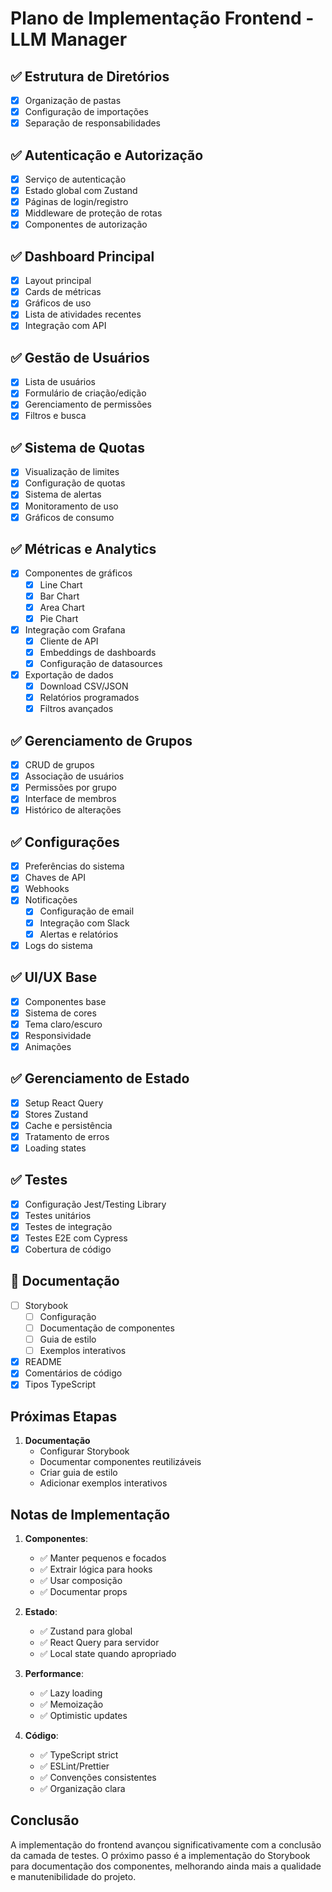 # Plano de Implementação Frontend - LLM Manager

## ✅ Estrutura de Diretórios
- [x] Organização de pastas
- [x] Configuração de importações
- [x] Separação de responsabilidades

## ✅ Autenticação e Autorização
- [x] Serviço de autenticação
- [x] Estado global com Zustand
- [x] Páginas de login/registro
- [x] Middleware de proteção de rotas
- [x] Componentes de autorização

## ✅ Dashboard Principal
- [x] Layout principal
- [x] Cards de métricas
- [x] Gráficos de uso
- [x] Lista de atividades recentes
- [x] Integração com API

## ✅ Gestão de Usuários
- [x] Lista de usuários
- [x] Formulário de criação/edição
- [x] Gerenciamento de permissões
- [x] Filtros e busca

## ✅ Sistema de Quotas
- [x] Visualização de limites
- [x] Configuração de quotas
- [x] Sistema de alertas
- [x] Monitoramento de uso
- [x] Gráficos de consumo

## ✅ Métricas e Analytics
- [x] Componentes de gráficos
  - [x] Line Chart
  - [x] Bar Chart
  - [x] Area Chart
  - [x] Pie Chart
- [x] Integração com Grafana
  - [x] Cliente de API
  - [x] Embeddings de dashboards
  - [x] Configuração de datasources
- [x] Exportação de dados
  - [x] Download CSV/JSON
  - [x] Relatórios programados
  - [x] Filtros avançados

## ✅ Gerenciamento de Grupos
- [x] CRUD de grupos
- [x] Associação de usuários
- [x] Permissões por grupo
- [x] Interface de membros
- [x] Histórico de alterações

## ✅ Configurações
- [x] Preferências do sistema
- [x] Chaves de API
- [x] Webhooks
- [x] Notificações
  - [x] Configuração de email
  - [x] Integração com Slack
  - [x] Alertas e relatórios
- [x] Logs do sistema

## ✅ UI/UX Base
- [x] Componentes base
- [x] Sistema de cores
- [x] Tema claro/escuro
- [x] Responsividade
- [x] Animações

## ✅ Gerenciamento de Estado
- [x] Setup React Query
- [x] Stores Zustand
- [x] Cache e persistência
- [x] Tratamento de erros
- [x] Loading states

## ✅ Testes
- [x] Configuração Jest/Testing Library
- [x] Testes unitários
- [x] Testes de integração
- [x] Testes E2E com Cypress
- [x] Cobertura de código

## 🚧 Documentação
- [ ] Storybook
  - [ ] Configuração
  - [ ] Documentação de componentes
  - [ ] Guia de estilo
  - [ ] Exemplos interativos
- [x] README
- [x] Comentários de código
- [x] Tipos TypeScript

## Próximas Etapas

1. **Documentação**
   - Configurar Storybook
   - Documentar componentes reutilizáveis
   - Criar guia de estilo
   - Adicionar exemplos interativos

## Notas de Implementação

1. **Componentes**:
   - ✅ Manter pequenos e focados
   - ✅ Extrair lógica para hooks
   - ✅ Usar composição
   - ✅ Documentar props

2. **Estado**:
   - ✅ Zustand para global
   - ✅ React Query para servidor
   - ✅ Local state quando apropriado

3. **Performance**:
   - ✅ Lazy loading
   - ✅ Memoização
   - ✅ Optimistic updates

4. **Código**:
   - ✅ TypeScript strict
   - ✅ ESLint/Prettier
   - ✅ Convenções consistentes
   - ✅ Organização clara

## Conclusão

A implementação do frontend avançou significativamente com a conclusão da camada de testes. O próximo passo é a implementação do Storybook para documentação dos componentes, melhorando ainda mais a qualidade e manutenibilidade do projeto.